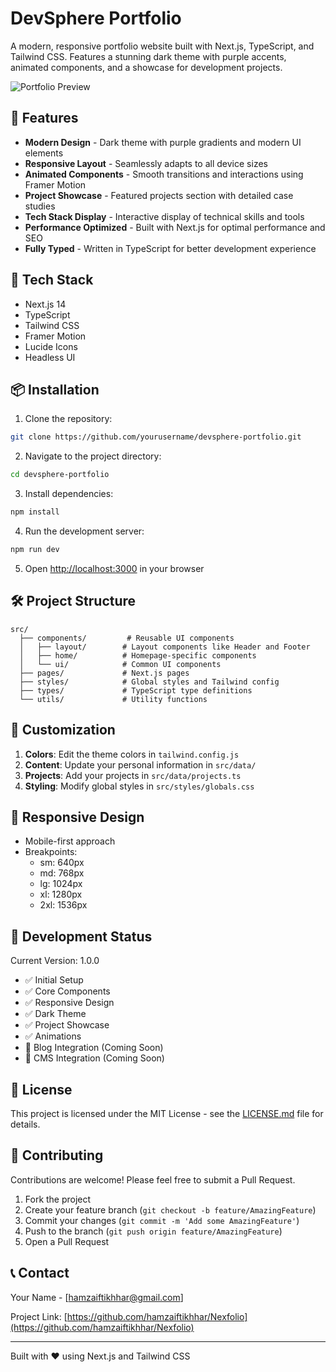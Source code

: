 # DevSphere Portfolio

A modern, responsive portfolio website built with Next.js, TypeScript, and Tailwind CSS. Features a stunning dark theme with purple accents, animated components, and a showcase for development projects.

![Portfolio Preview](/public/preview.png)

## 🌟 Features

- **Modern Design** - Dark theme with purple gradients and modern UI elements
- **Responsive Layout** - Seamlessly adapts to all device sizes
- **Animated Components** - Smooth transitions and interactions using Framer Motion
- **Project Showcase** - Featured projects section with detailed case studies
- **Tech Stack Display** - Interactive display of technical skills and tools
- **Performance Optimized** - Built with Next.js for optimal performance and SEO
- **Fully Typed** - Written in TypeScript for better development experience

## 🚀 Tech Stack

- Next.js 14
- TypeScript
- Tailwind CSS
- Framer Motion
- Lucide Icons
- Headless UI

## 📦 Installation

1. Clone the repository:
```bash
git clone https://github.com/yourusername/devsphere-portfolio.git
```

2. Navigate to the project directory:
```bash
cd devsphere-portfolio
```

3. Install dependencies:
```bash
npm install
```

4. Run the development server:
```bash
npm run dev
```

5. Open [http://localhost:3000](http://localhost:3000) in your browser

## 🛠 Project Structure

```
src/
  ├── components/         # Reusable UI components
  │   ├── layout/        # Layout components like Header and Footer
  │   ├── home/          # Homepage-specific components
  │   └── ui/            # Common UI components
  ├── pages/             # Next.js pages
  ├── styles/            # Global styles and Tailwind config
  ├── types/             # TypeScript type definitions
  └── utils/             # Utility functions
```

## 🎨 Customization

1. **Colors**: Edit the theme colors in `tailwind.config.js`
2. **Content**: Update your personal information in `src/data/`
3. **Projects**: Add your projects in `src/data/projects.ts`
4. **Styling**: Modify global styles in `src/styles/globals.css`

## 📱 Responsive Design

- Mobile-first approach
- Breakpoints:
  - sm: 640px
  - md: 768px
  - lg: 1024px
  - xl: 1280px
  - 2xl: 1536px

## 🚥 Development Status

Current Version: 1.0.0

- ✅ Initial Setup
- ✅ Core Components
- ✅ Responsive Design
- ✅ Dark Theme
- ✅ Project Showcase
- ✅ Animations
- 🚧 Blog Integration (Coming Soon)
- 🚧 CMS Integration (Coming Soon)

## 📄 License

This project is licensed under the MIT License - see the [LICENSE.md](LICENSE.md) file for details.

## 🤝 Contributing

Contributions are welcome! Please feel free to submit a Pull Request.

1. Fork the project
2. Create your feature branch (`git checkout -b feature/AmazingFeature`)
3. Commit your changes (`git commit -m 'Add some AmazingFeature'`)
4. Push to the branch (`git push origin feature/AmazingFeature`)
5. Open a Pull Request

## 📞 Contact

Your Name - [hamzaiftikhhar@gmail.com]

Project Link: [https://github.com/hamzaiftikhhar/Nexfolio](https://github.com/hamzaiftikhhar/Nexfolio)

---

Built with ❤️ using Next.js and Tailwind CSS